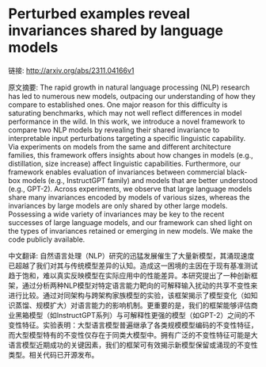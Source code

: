 # Perturbed examples reveal invariances shared by language models

链接: http://arxiv.org/abs/2311.04166v1

原文摘要:
The rapid growth in natural language processing (NLP) research has led to
numerous new models, outpacing our understanding of how they compare to
established ones. One major reason for this difficulty is saturating
benchmarks, which may not well reflect differences in model performance in the
wild. In this work, we introduce a novel framework to compare two NLP models by
revealing their shared invariance to interpretable input perturbations
targeting a specific linguistic capability. Via experiments on models from the
same and different architecture families, this framework offers insights about
how changes in models (e.g., distillation, size increase) affect linguistic
capabilities. Furthermore, our framework enables evaluation of invariances
between commercial black-box models (e.g., InstructGPT family) and models that
are better understood (e.g., GPT-2). Across experiments, we observe that large
language models share many invariances encoded by models of various sizes,
whereas the invariances by large models are only shared by other large models.
Possessing a wide variety of invariances may be key to the recent successes of
large language models, and our framework can shed light on the types of
invariances retained or emerging in new models. We make the code publicly
available.

中文翻译:
自然语言处理（NLP）研究的迅猛发展催生了大量新模型，其涌现速度已超越了我们对其与传统模型差异的认知。造成这一困境的主因在于现有基准测试趋于饱和，难以真实反映模型在实际应用中的性能差异。本研究提出了一种创新框架，通过分析两种NLP模型对特定语言能力靶向的可解释输入扰动的共享不变性来进行比较。通过对同架构与跨架构家族模型的实验，该框架揭示了模型变化（如知识蒸馏、规模扩大）对语言能力的影响机制。更重要的是，我们的框架能够评估商业黑箱模型（如InstructGPT系列）与可解释性更强的模型（如GPT-2）之间的不变性特征。实验表明：大型语言模型普遍继承了各类规模模型编码的不变性特征，而大型模型特有的不变性仅存在于同类大模型中。拥有广泛的不变性特征可能是大语言模型近期成功的关键因素，我们的框架可有效揭示新模型保留或涌现的不变性类型。相关代码已开源发布。
